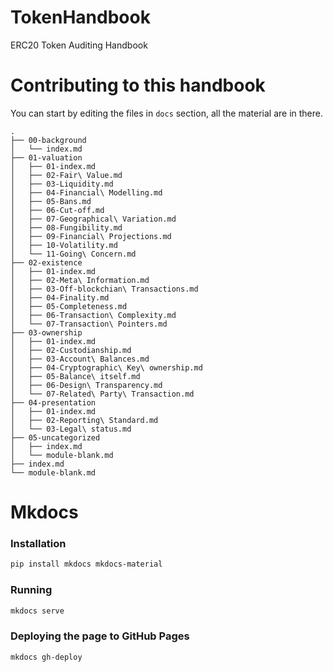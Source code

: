 # TokenHandbook
ERC20 Token Auditing Handbook


# Contributing to this handbook

You can start by editing the files in `docs` section, all the material are in there.
```
.
├── 00-background
│   └── index.md
├── 01-valuation
│   ├── 01-index.md
│   ├── 02-Fair\ Value.md
│   ├── 03-Liquidity.md
│   ├── 04-Financial\ Modelling.md
│   ├── 05-Bans.md
│   ├── 06-Cut-off.md
│   ├── 07-Geographical\ Variation.md
│   ├── 08-Fungibility.md
│   ├── 09-Financial\ Projections.md
│   ├── 10-Volatility.md
│   └── 11-Going\ Concern.md
├── 02-existence
│   ├── 01-index.md
│   ├── 02-Meta\ Information.md
│   ├── 03-Off-blockchian\ Transactions.md
│   ├── 04-Finality.md
│   ├── 05-Completeness.md
│   ├── 06-Transaction\ Complexity.md
│   └── 07-Transaction\ Pointers.md
├── 03-ownership
│   ├── 01-index.md
│   ├── 02-Custodianship.md
│   ├── 03-Account\ Balances.md
│   ├── 04-Cryptographic\ Key\ ownership.md
│   ├── 05-Balance\ itself.md
│   ├── 06-Design\ Transparency.md
│   └── 07-Related\ Party\ Transaction.md
├── 04-presentation
│   ├── 01-index.md
│   ├── 02-Reporting\ Standard.md
│   └── 03-Legal\ status.md
├── 05-uncategorized
│   ├── index.md
│   └── module-blank.md
├── index.md
└── module-blank.md
```

# Mkdocs


### Installation

```bash
pip install mkdocs mkdocs-material
```

### Running

```bash
mkdocs serve
```

### Deploying the page to GitHub Pages
```bash
mkdocs gh-deploy
```